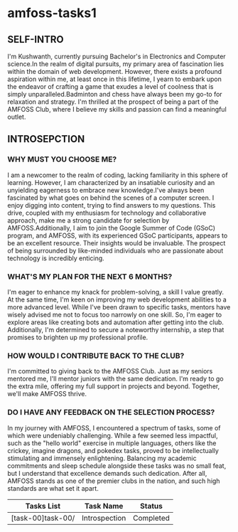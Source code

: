 # amfoss-tasks1

## SELF-INTRO
I'm Kushwanth, currently pursuing Bachelor's in Electronics and Computer science.In the realm of digital pursuits, my primary area of fascination lies within the domain of web development. However, there exists a profound aspiration within me, at least once in this lifetime, I yearn to embark upon the endeavor of crafting a game that exudes a level of coolness that is simply unparalleled.Badminton and chess have always been my go-to for relaxation and strategy. I'm thrilled at the prospect of being a part of the AMFOSS Club, where I believe my skills and passion can find a meaningful outlet.

## INTROSEPCTION
### WHY MUST YOU CHOOSE ME?
I am a newcomer to the realm of coding, lacking familiarity in this sphere of learning. However, I am characterized by an insatiable curiosity and an unyielding eagerness to embrace new knowledge.I've always been fascinated by what goes on behind the scenes of a computer screen. I enjoy digging into content, trying to find answers to my questions. This drive, coupled with my enthusiasm for technology and collaborative approach, make me a strong candidate for selection by AMFOSS.Additionally, I aim to join the Google Summer of Code (GSoC) program, and AMFOSS, with its experienced GSoC participants, appears to be an excellent resource. Their insights would be invaluable. The prospect of being surrounded by like-minded individuals who are passionate about technology is incredibly enticing.

### WHAT'S MY PLAN FOR THE NEXT 6 MONTHS?
I'm eager to enhance my knack for problem-solving, a skill I value greatly. At the same time, I'm keen on improving my web development abilities to a more advanced level. While I've been drawn to specific tasks, mentors have wisely advised me not to focus too narrowly on one skill. So, I'm eager to explore areas like creating bots and automation after getting into the club. Additionally, I'm determined to secure a noteworthy internship, a step that promises to brighten up my professional profile.

### HOW WOULD I CONTRIBUTE BACK TO THE CLUB?
I'm committed to giving back to the AMFOSS Club. Just as my seniors mentored me, I'll mentor juniors with the same dedication. I'm ready to go the extra mile, offering my full support in projects and beyond. Together, we'll make AMFOSS thrive.

### DO I HAVE ANY FEEDBACK ON THE SELECTION PROCESS?
In my journey with AMFOSS, I encountered a spectrum of tasks, some of which were undeniably challenging. While a few seemed less impactful, such as the "hello world" exercise in multiple languages, others like the crickey, imagine dragons, and pokedex tasks, proved to be intellectually stimulating and immensely enlightening. Balancing my academic commitments and sleep schedule alongside these tasks was no small feat, but I understand that excellence demands such dedication. After all, AMFOSS stands as one of the premier clubs in the nation, and such high standards are what set it apart.

| Tasks List | Task Name | Status |
| ---------- | --------- | ------ |
| [task-00]task-00/ | Introspection | Completed |

